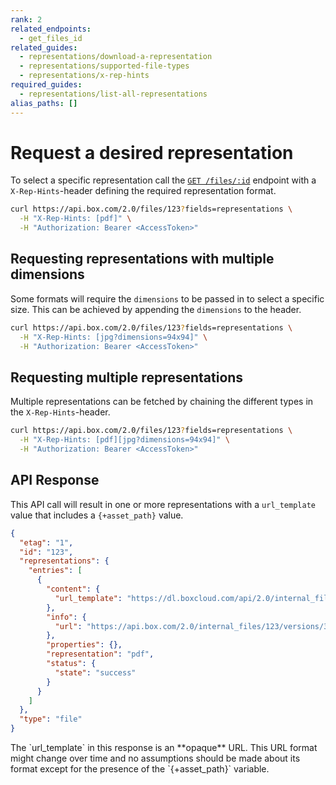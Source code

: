 ```yaml
---
rank: 2
related_endpoints:
  - get_files_id
related_guides:
  - representations/download-a-representation
  - representations/supported-file-types
  - representations/x-rep-hints
required_guides:
  - representations/list-all-representations
alias_paths: []
---
```


# Request a desired representation

To select a specific representation call the [`GET /files/:id`][get_files_id]
endpoint with a `X-Rep-Hints`-header defining the required representation format.

```sh
curl https://api.box.com/2.0/files/123?fields=representations \
  -H "X-Rep-Hints: [pdf]" \
  -H "Authorization: Bearer <AccessToken>"
```

## Requesting representations with multiple dimensions

Some formats will require the `dimensions` to be passed in to select a
specific size. This can be achieved by appending the `dimensions` to the
header.

```sh
curl https://api.box.com/2.0/files/123?fields=representations \
  -H "X-Rep-Hints: [jpg?dimensions=94x94]" \
  -H "Authorization: Bearer <AccessToken>"
```

## Requesting multiple representations

Multiple representations can be fetched by chaining the different
types in the `X-Rep-Hints`-header.

```sh
curl https://api.box.com/2.0/files/123?fields=representations \
  -H "X-Rep-Hints: [pdf][jpg?dimensions=94x94]" \
  -H "Authorization: Bearer <AccessToken>"
```

## API Response

This API call will result in one or more representations with a `url_template`
value that includes a `{+asset_path}` value.

```json
{
  "etag": "1",
  "id": "123",
  "representations": {
    "entries": [
      {
        "content": {
          "url_template": "https://dl.boxcloud.com/api/2.0/internal_files/123/versions/345/representations/pdf/content/{+asset_path}"
        },
        "info": {
          "url": "https://api.box.com/2.0/internal_files/123/versions/345/representations/pdf"
        },
        "properties": {},
        "representation": "pdf",
        "status": {
          "state": "success"
        }
      }
    ]
  },
  "type": "file"
}
```

<Message type='notice'>
  The `url_template` in this response is an **opaque** URL. This URL format
  might change over time and no assumptions should be made about its format
  except for the presence of the `{+asset_path}` variable.
</Message>

[get_files_id]: (/reference/get-files-id/)
